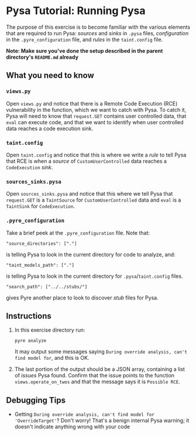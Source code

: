 # Pysa Tutorial: Running Pysa

The purpose of this exercise is to become familiar with the various elements
that are required to run Pysa: _sources_ and _sinks_ in `.pysa` files,
_configuration_ in the `.pyre_configuration` file, and _rules_ in the
`taint.config` file.

**Note: Make sure you've done the setup described in the parent directory's
`README.md` already**

## What you need to know

### `views.py`

Open `views.py` and notice that there is a Remote Code Execution (RCE)
vulnerability in the function, which we want to catch with Pysa. To catch it,
Pysa will need to know that `request.GET` contains user controlled data, that
`eval` can execute code, and that we want to identify when user controlled data
reaches a code execution sink.

### `taint.config`

Open `taint.config` and notice that this is where we write a _rule_ to tell Pysa
that RCE is when a _source_ of `CustomUserControlled` data reaches a
`CodeExecution` _sink_.

### `sources_sinks.pysa`

Open `sources_sinks.pysa` and notice that this where we tell Pysa that
`request.GET` is a `TaintSource` for `CustomUserControlled` data and `eval` is a
`TaintSink` for `CodeExecution`.

### `.pyre_configuration`

Take a brief peek at the `.pyre_configuration` file. Note that:

```
"source_directories": ["."]
```

is telling Pysa to look in the current directory for code to analyze, and:

```
"taint_models_path": ["."]
```

is telling Pysa to look in the current directory for `.pysa`/`taint.config`
files.

```
"search_path": ["../../stubs/"]
```

gives Pyre another place to look to discover _stub_ files for Pysa.

## Instructions

1. In this exercise directory run:

   ```
   pyre analyze
   ```

   It may output some messages saying `During override analysis, can't find
   model for`, and this is OK.

1. The last portion of the output should be a JSON array, containing a list of
   _issues_ Pysa found. Confirm that the issue points to the function
   `views.operate_on_twos` and that the message says it is `Possible RCE`.

## Debugging Tips

- Getting `During override analysis, can't find model for 'OverrideTarget'`?
  Don't worry! That's a benign internal Pysa warning; it doesn't indicate
  anything wrong with your code
